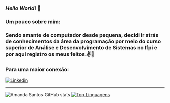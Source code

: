 ### *Hello World*! 👻
### Um pouco sobre mim: 
### Sendo amante de computador desde pequena, decidi ir atrás de conhecimentos da área da programação por meio do curso superior de Análise e Desenvolvimento de Sistemas no Ifpi e por aqui registro os meus feitos.✌🚀
### Para uma maior conexão:

[![Linkedin](https://img.shields.io/badge/LinkedIn-0077B5?style=for-the-badge&logo=linkedin&logoColor=white)](https://www.linkedin.com/in/amanda-santos-765244248/)

___
![Amanda Santos GitHub stats](https://github-readme-stats.vercel.app/api?username=Amanda-Santos312&show_icons=true&theme=radical) [![Top Linguagens](https://github-readme-stats.vercel.app/api/top-langs/?username=Amanda-Santos312&layout=compact&show_icons=true&theme=radical)](https://github.com/anuraghazra/github-readme-stats)
